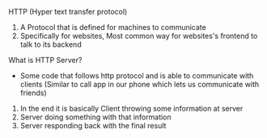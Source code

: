 HTTP (Hyper text transfer protocol)
1) A Protocol that is defined for machines to communicate
2) Specifically for websites, Most common way for websites's frontend to talk to its backend

What is HTTP Server?
- Some code that follows http protocol and is able to communicate with clients (Similar to call app in our phone which lets us communicate with friends)

1) In the end it is basically Client throwing some information at server
2) Server doing something with that information
3) Server responding back with the final result
